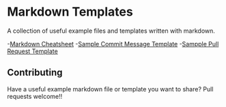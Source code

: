 # Markdown Templates
A collection of useful example files and templates written with markdown.

-[Markdown Cheatsheet](https://github.com/theogainey/Markdown-Templates/blob/main/Markdown_Cheat_Sheet.md)
-[Sample Commit Message Template](https://github.com/theogainey/Markdown-Templates/blob/main/Sample_Commit_Message_Template.md)
-[Sampple Pull Request Template](https://github.com/theogainey/Markdown-Templates/blob/main/Sample_Pull_Request_Template.md)

## Contributing
Have a useful example markdown file or template you want to share? Pull requests welcome!! 

